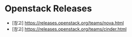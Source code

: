 # Openstack Releases

- [참고] https://releases.openstack.org/teams/nova.html
- [참고] https://releases.openstack.org/teams/cinder.html